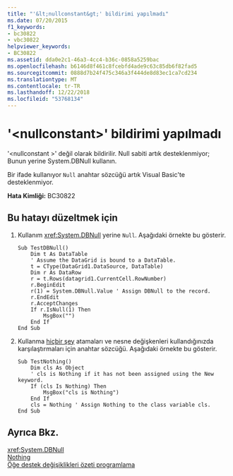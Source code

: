 ```yaml
---
title: "'&lt;nullconstant&gt;' bildirimi yapılmadı"
ms.date: 07/20/2015
f1_keywords:
- bc30822
- vbc30822
helpviewer_keywords:
- BC30822
ms.assetid: dda0e2c1-46a3-4cc4-b36c-0858a5259bac
ms.openlocfilehash: b6146d8f461c8fcebfd4ade9c63c85db6f82fad5
ms.sourcegitcommit: 0888d7b24f475c346a3f444de8d83ec1ca7cd234
ms.translationtype: MT
ms.contentlocale: tr-TR
ms.lasthandoff: 12/22/2018
ms.locfileid: "53768134"
---
```

# <a name="ltnullconstantgt-is-not-declared"></a>'&lt;nullconstant&gt;' bildirimi yapılmadı
'\<nullconstant >' değil olarak bildirilir. Null sabiti artık desteklenmiyor; Bunun yerine System.DBNull kullanın.  
  
 Bir ifade kullanıyor `Null` anahtar sözcüğü artık Visual Basic'te desteklenmiyor.  
  
 **Hata Kimliği:** BC30822  
  
## <a name="to-correct-this-error"></a>Bu hatayı düzeltmek için  
  
1.  Kullanım <xref:System.DBNull> yerine `Null`. Aşağıdaki örnekte bu gösterir.  
  
    ```  
    Sub TestDBNull()  
        Dim t As DataTable  
        ' Assume the DataGrid is bound to a DataTable.  
        t = CType(DataGrid1.DataSource, DataTable)  
        Dim r As DataRow  
        r = t.Rows(datagrid1.CurrentCell.RowNumber)  
        r.BeginEdit  
        r(1) = System.DBNull.Value ' Assign DBNull to the record.  
        r.EndEdit  
        r.AcceptChanges  
        If r.IsNull(1) Then  
            MsgBox("")  
        End If  
    End Sub  
    ```  
  
2.  Kullanma [hiçbir şey](../../visual-basic/language-reference/nothing.md) atamaları ve nesne değişkenleri kullandığınızda karşılaştırmaları için anahtar sözcüğü. Aşağıdaki örnekte bu gösterir.  
  
    ```  
    Sub TestNothing()  
        Dim cls As Object  
        ' cls is Nothing if it has not been assigned using the New keyword.  
        If (cls Is Nothing) Then  
            MsgBox("cls is Nothing")  
        End If  
        cls = Nothing ' Assign Nothing to the class variable cls.  
    End Sub  
    ```  
  
## <a name="see-also"></a>Ayrıca Bkz.  
 <xref:System.DBNull>  
 [Nothing](../../visual-basic/language-reference/nothing.md)  
 [Öğe destek değişiklikleri özeti programlama](https://msdn.microsoft.com/library/0483590a-6309-449c-a2fa-effa26a03b95)
